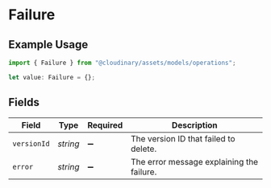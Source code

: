 # Failure

## Example Usage

```typescript
import { Failure } from "@cloudinary/assets/models/operations";

let value: Failure = {};
```

## Fields

| Field                                     | Type                                      | Required                                  | Description                               |
| ----------------------------------------- | ----------------------------------------- | ----------------------------------------- | ----------------------------------------- |
| `versionId`                               | *string*                                  | :heavy_minus_sign:                        | The version ID that failed to delete.     |
| `error`                                   | *string*                                  | :heavy_minus_sign:                        | The error message explaining the failure. |